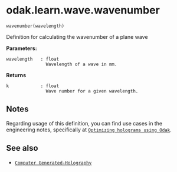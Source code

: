 # odak.learn.wave.wavenumber

`wavenumber(wavelength)`

Definition for calculating the wavenumber of a plane wave
 
**Parameters:**

    wavelength   : float
                   Wavelength of a wave in mm.
                       
**Returns**

    k            : float
                   Wave number for a given wavelength.

## Notes

Regarding usage of this definition, you can find use cases in the engineering notes, specifically at [`Optimizing holograms using Odak`](../../../notes/hologram_optimization.md).

## See also

* [`Computer Generated-Holography`](../../../cgh.md)
